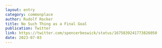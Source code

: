 ```yaml
---
layout: entry
category: commonplace
author: Rudolf Rocker
title: No Such Thing as a Final Goal
publication: Twitter
link: https://twitter.com/spencerbeswick/status/1675839241773826050
date: 2023-07-03
---
```


